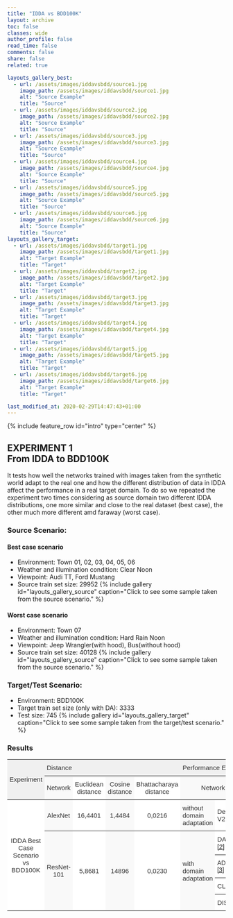 ```yaml
---
title: "IDDA vs BDD100K"
layout: archive
toc: false
classes: wide
author_profile: false
read_time: false
comments: false
share: false
related: true

layouts_gallery_best:
  - url: /assets/images/iddavsbdd/source1.jpg
    image_path: /assets/images/iddavsbdd/source1.jpg
    alt: "Source Example"
    title: "Source"
  - url: /assets/images/iddavsbdd/source2.jpg
    image_path: /assets/images/iddavsbdd/source2.jpg
    alt: "Source Example"
    title: "Source"
  - url: /assets/images/iddavsbdd/source3.jpg
    image_path: /assets/images/iddavsbdd/source3.jpg
    alt: "Source Example"
    title: "Source"
  - url: /assets/images/iddavsbdd/source4.jpg
    image_path: /assets/images/iddavsbdd/source4.jpg
    alt: "Source Example"
    title: "Source"
  - url: /assets/images/iddavsbdd/source5.jpg
    image_path: /assets/images/iddavsbdd/source5.jpg
    alt: "Source Example"
    title: "Source"
  - url: /assets/images/iddavsbdd/source6.jpg
    image_path: /assets/images/iddavsbdd/source6.jpg
    alt: "Source Example"
    title: "Source"
layouts_gallery_target:
  - url: /assets/images/iddavsbdd/target1.jpg
    image_path: /assets/images/iddavsbdd/target1.jpg
    alt: "Target Example"
    title: "Target"
  - url: /assets/images/iddavsbdd/target2.jpg
    image_path: /assets/images/iddavsbdd/target2.jpg
    alt: "Target Example"
    title: "Target"
  - url: /assets/images/iddavsbdd/target3.jpg
    image_path: /assets/images/iddavsbdd/target3.jpg
    alt: "Target Example"
    title: "Target"
  - url: /assets/images/iddavsbdd/target4.jpg
    image_path: /assets/images/iddavsbdd/target4.jpg
    alt: "Target Example"
    title: "Target"
  - url: /assets/images/iddavsbdd/target5.jpg
    image_path: /assets/images/iddavsbdd/target5.jpg
    alt: "Target Example"
    title: "Target"
  - url: /assets/images/iddavsbdd/target6.jpg
    image_path: /assets/images/iddavsbdd/target6.jpg
    alt: "Target Example"
    title: "Target"

last_modified_at: 2020-02-29T14:47:43+01:00
---
```

{% include feature_row id="intro" type="center" %}

## EXPERIMENT 1<br>From IDDA to BDD100K
It tests how well the networks trained with images taken from the synthetic world adapt to the real one and how the different distribution 
of data in IDDA affect the performance in a real target domain. To do so we repeated the experiment two times considering as source domain 
two different IDDA distributions, one more similar and close to the real dataset (best case), the other much more different amd faraway (worst case).


### Source Scenario: 
#### Best case scenario
- Environment: Town 01, 02, 03, 04, 05, 06
- Weather and illumination condition: Clear Noon
- Viewpoint: Audi TT, Ford Mustang
- Source train set size: 29952
{% include gallery id="layouts_gallery_source" caption="Click to see some sample taken from the source scenario." %}
#### Worst case scenario
- Environment: Town 07
- Weather and illumination condition: Hard Rain Noon
- Viewpoint: Jeep Wrangler(with hood), Bus(without hood)
- Source train set size: 40128
{% include gallery id="layouts_gallery_source" caption="Click to see some sample taken from the source scenario." %}

### Target/Test Scenario:
- Environment: BDD100K
- Target train set size (only with DA): 3333
- Test size: 745
{% include gallery id="layouts_gallery_target" caption="Click to see some sample taken from the target/test scenario." %}

### Results
<style type="text/css">
.tg  {border-collapse:collapse;border-spacing:0;border-color:#ccc;}
.tg td{font-family:Arial, sans-serif;font-size:14px;padding:10px 5px;border-style:solid;border-width:0px;overflow:hidden;word-break:normal;border-top-width:1px;border-bottom-width:1px;border-color:#ccc;color:#333;background-color:#fff;}
.tg th{font-family:Arial, sans-serif;font-size:14px;font-weight:normal;padding:10px 5px;border-style:solid;border-width:0px;overflow:hidden;word-break:normal;border-top-width:1px;border-bottom-width:1px;border-color:#ccc;color:#333;background-color:#f0f0f0;}
.tg .tg-g1sy{background-color:#f9f9f9;font-size:15px;border-color:inherit;text-align:center;vertical-align:middle}
.tg .tg-8ot9{font-size:15px;border-color:inherit;text-align:center;vertical-align:top}
.tg .tg-zeup{background-color:#f9f9f9;font-style:italic;font-size:15px;border-color:inherit;text-align:center;vertical-align:middle}
.tg .tg-8jvv{font-size:15px;border-color:inherit;text-align:left;vertical-align:top}
.tg .tg-c3ow{border-color:inherit;text-align:center;vertical-align:top}
.tg .tg-yk9p{font-size:15px;border-color:inherit;text-align:center;vertical-align:middle}
.tg .tg-z8x8{background-color:#f9f9f9;font-size:15px;border-color:inherit;text-align:left;vertical-align:middle}
.tg .tg-4dm3{font-size:15px;border-color:inherit;text-align:left;vertical-align:middle}
.tg .tg-7xkh{background-color:#f9f9f9;font-style:italic;font-size:15px;border-color:inherit;text-align:center;vertical-align:top}
.tg .tg-0pky{border-color:inherit;text-align:left;vertical-align:top}
.tg .tg-abip{background-color:#f9f9f9;border-color:inherit;text-align:center;vertical-align:top}
</style>
<table class="tg">
  <tr>
    <th class="tg-yk9p" rowspan="2">Experiment </th>
    <th class="tg-8jvv" colspan="4">Distance</th>
    <th class="tg-8jvv" colspan="4">Performance Evaluation</th>
  </tr>
  <tr>
    <td class="tg-g1sy">Network</td>
    <td class="tg-yk9p">Euclidean<br>distance</td>
    <td class="tg-g1sy">Cosine<br>distance</td>
    <td class="tg-yk9p">Bhattacharaya<br>distance</td>
    <td class="tg-g1sy" colspan="2">Network</td>
    <td class="tg-g1sy">Code Available</td>
    <td class="tg-yk9p">mIoU (%)</td>
  </tr>
  <tr>
    <td class="tg-yk9p" rowspan="5">IDDA Best Case Scenario<br>vs<br>BDD100K </td>
    <td class="tg-g1sy">AlexNet</td>
    <td class="tg-yk9p">16,4401</td>
    <td class="tg-g1sy">1,4484</td>
    <td class="tg-yk9p">0,0216</td>
    <td class="tg-z8x8">without <br>domain <br>adaptation</td>
    <td class="tg-4dm3">DeepLab V2 <a href="https://arxiv.org/pdf/1606.00915.pdf">[1]</a></td>
    <td class="tg-zeup">(soon)</td>
    <td class="tg-yk9p">24,18</td>
  </tr>
  <tr>
    <td class="tg-g1sy" rowspan="4">ResNet-101</td>
    <td class="tg-yk9p" rowspan="4">5,8681</td>
    <td class="tg-g1sy" rowspan="4">14896</td>
    <td class="tg-yk9p" rowspan="4">0,0230</td>
    <td class="tg-z8x8" rowspan="4">with <br>domain<br>adaptation</td>
    <td class="tg-8jvv">DADA <a href="http://openaccess.thecvf.com/content_ICCV_2019/papers/Vu_DADA_Depth-Aware_Domain_Adaptation_in_Semantic_Segmentation_ICCV_2019_paper.pdf">[2]</a></td>
    <td class="tg-7xkh">(soon)</td>
    <td class="tg-8ot9">29,58</td>
  </tr>
  <tr>
    <td class="tg-0pky">ADVENT <a href="http://openaccess.thecvf.com/content_CVPR_2019/papers/Vu_ADVENT_Adversarial_Entropy_Minimization_for_Domain_Adaptation_in_Semantic_Segmentation_CVPR_2019_paper.pdf">[3]</a></td>
    <td class="tg-abip">(soon)</td>
    <td class="tg-c3ow">33,18</td>
  </tr>
  <tr>
    <td class="tg-4dm3">CLAN <a href="http://openaccess.thecvf.com/content_CVPR_2019/papers/Luo_Taking_a_Closer_Look_at_Domain_Shift_Category-Level_Adversaries_for_CVPR_2019_paper.pdf">[4]</a></td>
    <td class="tg-zeup">(soon)</td>
    <td class="tg-yk9p">33,47</td>
  </tr>
  <tr>
    <td class="tg-8jvv">DISE <a href="http://openaccess.thecvf.com/content_CVPR_2019/papers/Chang_All_About_Structure_Adapting_Structural_Information_Across_Domains_for_Boosting_CVPR_2019_paper.pdf">[5]</a></td>
    <td class="tg-7xkh">(soon)</td>
    <td class="tg-8ot9">40,09</td>
  </tr>
</table>